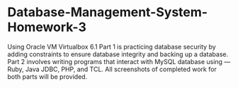 # Database-Management-System-Homework-3
Using Oracle VM Virtualbox 6.1
Part 1 is practicing database security by adding constraints to ensure database integrity and  backing up a database.
Part 2 involves writing programs that interact with MySQL database using — Ruby, Java JDBC, PHP, and TCL.
All screenshots of completed work for both parts will be provided.
